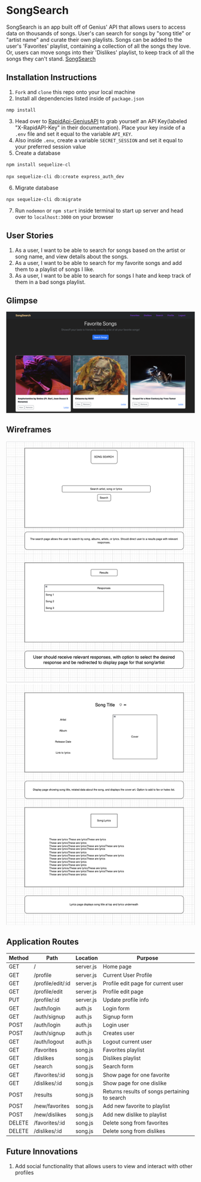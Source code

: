 # SongSearch
SongSearch is an app built off of Genius' API that allows users to access data on thousands of songs.  User's can search for songs by "song title" or "artist name" and curate their own playlists. Songs can be added to the user's 'Favorites' playlist, containing a collection of all the songs they love. Or, users can move songs into their 'Dislikes' playlist, to keep track of all the songs they can't stand.
[SongSearch](https://genius-songsearch.herokuapp.com/)

## Installation Instructions
1. `Fork` and `clone` this repo onto your local machine
2. Install all dependencies listed inside of `package.json`
```
nmp install
``` 
3. Head over to [RapidApi-GeniusAPI](https://rapidapi.com/brianiswu/api/genius/)  to grab yourself an API Key(labeled "X-RapidAPI-Key" in their documentation). Place your key inside of a `.env` file and set it equal to the variable `API_KEY`.
4. Also inside `.env`, create a variable `SECRET_SESSION` and set it equal to your preferred session value
5. Create a database
```
npm install sequelize-cl

npx sequelize-cli db:create express_auth_dev
```
6. Migrate database
```
npx sequelize-cli db:migrate
```
7. Run `nodemon` or `npm start` inside terminal to start up server and head over to `localhost:3000` on your browser


## User Stories
1. As a user, I want to be able to search for songs based on the artist or song name, and view details about the songs.
2. As a user, I want to be able to search for my favorite songs and add them to a playlist of songs I like.
3. As a user, I want to be able to search for songs I hate and keep track of them in a bad songs playlist.

## Glimpse
![](/images/Screen%20Shot%202022-10-11%20at%209.23.34%20PM.png)

## Wireframes
![](/images/Screen%20Shot%202022-09-27%20at%206.28.06%20PM.png)
![](/images/Screen%20Shot%202022-09-27%20at%206.28.29%20PM.png)
## Application Routes
| Method | Path | Location | Purpose |
| ------ | ---------------- | -------------- | ------------------- |
| GET | / | server.js | Home page |
| GET | /profile | server.js | Current User Profile |
| GET | /profile/edit/:id | server.js | Profile edit page for current user |
| GET | /profile/edit | server.js | Profile edit page |
| PUT | /profile/:id | server.js | Update profile info |
| GET | /auth/login | auth.js | Login form |
| GET | /auth/signup | auth.js | Signup form |
| POST | /auth/login | auth.js | Login user |
| POST | /auth/signup | auth.js | Creates user |
| GET | /auth/logout | auth.js | Logout current user |
| GET | /favorites | song.js | Favorites playlist | 
| GET | /dislikes | song.js | Dislikes playlist |
| GET | /search | song.js | Search form |
| GET | /favorites/:id | song.js | Show page for one favorite |
| GET | /dislikes/:id | song.js | Show page for one dislike |
| POST | /results | song.js | Returns results of songs pertaining to search | 
| POST | /new/favorites | song.js | Add new favorite to playlist | 
| POST| /new/dislikes | song.js | Add new dislike to playlist |
| DELETE | /favorites/:id | song.js | Delete song from favorites |
| DELETE | /dislikes/:id | song.js | Delete song from dislikes |

## Future Innovations
1. Add social functionality that allows users to view and interact with other profiles